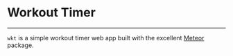 # Workout Timer
-----------------

`wkt` is a simple workout timer web app built with the excellent
[Meteor](meteor.com) package.
